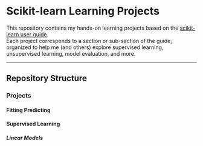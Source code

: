 # Scikit-learn Learning Projects

This repository contains my hands-on learning projects based on the [scikit-learn user guide](https://scikit-learn.org/stable/user_guide.html).  
Each project corresponds to a section or sub-section of the guide, organized to help me (and others) explore supervised learning, unsupervised learning, model evaluation, and more.

---

## Repository Structure
### Projects
#### Fitting Predicting
#### Supervised Learning
##### Linear Models


